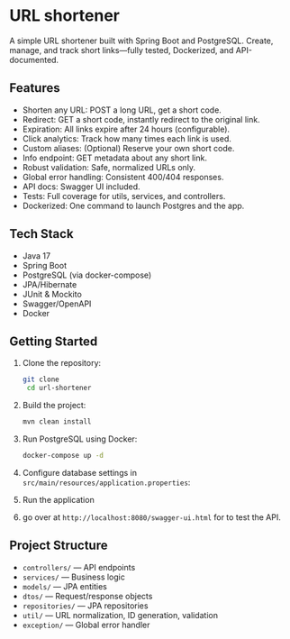 # URL shortener

A simple URL shortener built with Spring Boot and PostgreSQL. 
Create, manage, and track short links—fully tested, Dockerized, and API-documented.

## Features

- Shorten any URL: POST a long URL, get a short code.
- Redirect: GET a short code, instantly redirect to the original link.
- Expiration: All links expire after 24 hours (configurable).
- Click analytics: Track how many times each link is used.
- Custom aliases: (Optional) Reserve your own short code.
- Info endpoint: GET metadata about any short link.
- Robust validation: Safe, normalized URLs only.
- Global error handling: Consistent 400/404 responses.
- API docs: Swagger UI included.
- Tests: Full coverage for utils, services, and controllers.
- Dockerized: One command to launch Postgres and the app.

## Tech Stack
- Java 17
- Spring Boot
- PostgreSQL (via docker-compose)
- JPA/Hibernate
- JUnit & Mockito
- Swagger/OpenAPI
- Docker

## Getting Started

1. Clone the repository:
   ```bash
   git clone
    cd url-shortener
    ```
2. Build the project:
   ```bash
   mvn clean install
   ```
3. Run PostgreSQL using Docker:
   ```bash
   docker-compose up -d
   ```
4. Configure database settings in `src/main/resources/application.properties`:

5. Run the application 
6. go over at `http://localhost:8080/swagger-ui.html` for to test the API.

## Project Structure
- `controllers/` — API endpoints
- `services/` — Business logic
- `models/` — JPA entities
- `dtos/` — Request/response objects
- `repositories/` — JPA repositories
- `util/` — URL normalization, ID generation, validation
- `exception/` — Global error handler